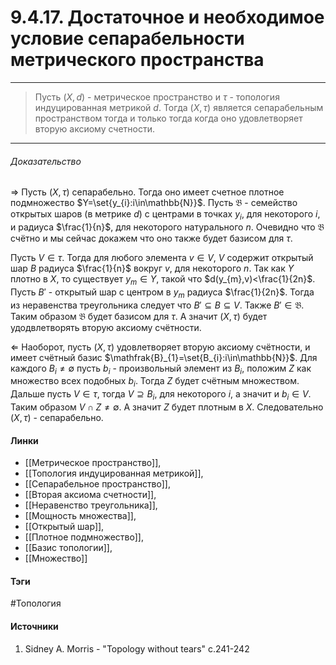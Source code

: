 # 9.4.17. Достаточное и необходимое условие сепарабельности метрического пространства
***
>Пусть $(X,d)$ - метрическое пространство и $\tau$ - топология индуцированная метрикой $d$. Тогда $(X,\tau)$ является сепарабельным пространством тогда и только тогда когда оно удовлетворяет вторую аксиому счетности.
***
###### Доказательство
$\Rightarrow$
Пусть $(X,\tau)$ сепарабельно. Тогда оно имеет счетное плотное подмножество $Y=\set{y_{i}:i\in\mathbb{N}}$. Пусть $\mathfrak{B}$ - семейство открытых шаров (в метрике $d$) с центрами в точках $y_{i}$, для некоторого $i$, и радиуса $\frac{1}{n}$, для некоторого натурального $n$. Очевидно что $\mathfrak{B}$ счётно и мы сейчас докажем что оно также будет базисом для $\tau$.

Пусть $V\in\tau$. Тогда для любого элемента $v\in V$, $V$ содержит открытый шар $B$ радиуса $\frac{1}{n}$ вокруг $v$, для некоторого $n$. Так как $Y$ плотно в $X$, то существует $y_{m}\in Y$, такой что $d(y_{m},v)<\frac{1}{2n}$. Пусть $B'$ - открытый шар с центром в $y_{m}$ радиуса $\frac{1}{2n}$. Тогда из неравенства треугольника следует что $B'\subseteq B\subseteq V$. Также $B'\in\mathfrak{B}$. Таким образом $\mathfrak{B}$ будет базисом для $\tau$. А значит $(X,\tau)$ будет удодвлетворять вторую аксиому счётности.

$\Leftarrow$
Наоборот, пусть $(X,\tau)$ удовлетворяет вторую аксиому счётности, и имеет счётный базис $\mathfrak{B}_{1}=\set{B_{i}:i\in\mathbb{N}}$. Для каждого $B_{i}\ne\emptyset$ пусть $b_{i}$ - произвольный элемент из $B_{i}$, положим $Z$ как множество всех подобных $b_{i}$. Тогда $Z$ будет счётным множеством. Дальше пусть $V\in\tau$, тогда $V\supseteq B_{i}$, для некоторого $i$, а значит и $b_{i}\in V$. Таким образом $V\cap Z\ne\emptyset$. А значит $Z$ будет плотным в $X$. Следовательно $(X,\tau)$ -  сепарабельно.
#### Линки
- [[Метрическое пространство]],
- [[Топология индуцированная метрикой]],
- [[Сепарабельное пространство]],
- [[Вторая аксиома счетности]],
- [[Неравенство треугольника]],
- [[Мощность множества]],
- [[Открытый шар]],
- [[Плотное подмножество]],
- [[Базис топологии]],
- [[Множество]]
#### Тэги
 #Топология 
#### Источники
1. Sidney A. Morris - "Topology without tears" c.241-242